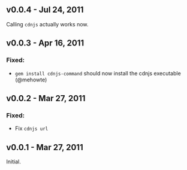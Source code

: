v0.0.4 - Jul 24, 2011
---------------------

Calling `cdnjs` actually works now.

v0.0.3 - Apr 16, 2011
---------------------

### Fixed:
  * `gem install cdnjs-command` should now install the cdnjs executable
    (@mehowte)

v0.0.2 - Mar 27, 2011
---------------------

### Fixed:
  * Fix `cdnjs url`

v0.0.1 - Mar 27, 2011
---------------------

Initial.
